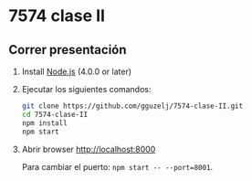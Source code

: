 # 7574 clase II

## Correr presentación

1. Install [Node.js](http://nodejs.org/) (4.0.0 or later)

1. Ejecutar los siguientes comandos:
   ```sh
   git clone https://github.com/gguzelj/7574-clase-II.git
   cd 7574-clase-II
   npm install
   npm start
   ```

1. Abrir browser <http://localhost:8000>

   Para cambiar el puerto: `npm start -- --port=8001`.

